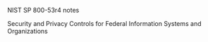 NIST SP 800-53r4 notes

Security and Privacy Controls for Federal Information Systems
and Organizations
